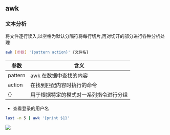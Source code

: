 <!--
 * @Description: 
 * @Version: 1.0
 * @Author: DaLao
 * @Email: dalao_li@163.com
 * @Date: 2021-03-10 11:23:08
 * @LastEditors: DaLao
 * @LastEditTime: 2022-07-05 22:01:18
-->


## awk


### 文本分析

将文件逐行读入,以空格为默认分隔符将每行切片,再对切开的部分进行各种分析处理

```sh
awk [参数] '{pattern action}' {文件名}
```

| 参数    | 含义                                   |
| ------- | -------------------------------------- |
| pattern | awk 在数据中查找的内容                 |
| action  | 在找到匹配内容时执行的命令             |
| {}      | 用于根据特定的模式对一系列指令进行分组 |

- 查看登录的用户名

```sh
last -n 5 | awk '{print $1}'
```

![](https://cdn.hurra.ltd/img/20220109114810.png)